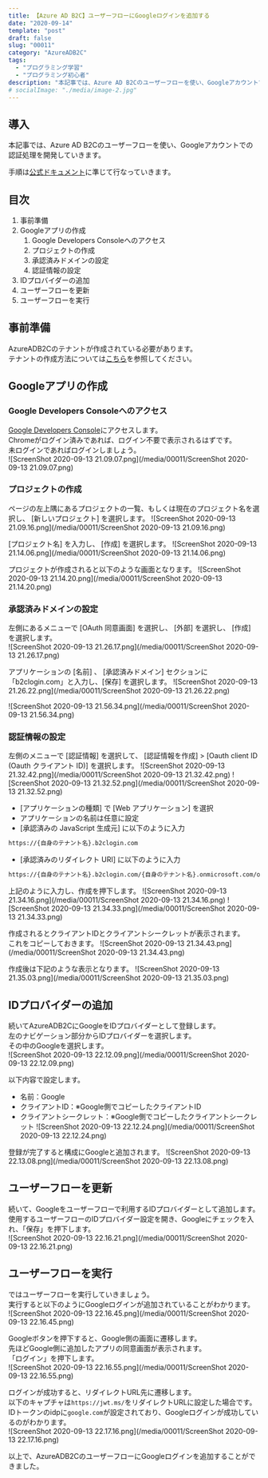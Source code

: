 ```yaml
---
title: 【Azure AD B2C】ユーザーフローにGoogleログインを追加する
date: "2020-09-14"
template: "post"
draft: false
slug: "00011"
category: "AzureADB2C"
tags:
  - "プログラミング学習"
  - "プログラミング初心者"
description: "本記事では、Azure AD B2Cのユーザーフローを使い、Googleアカウントでの認証処理を開発していきます。"
# socialImage: "./media/image-2.jpg"
---
```


## 導入

本記事では、Azure AD B2Cのユーザーフローを使い、Googleアカウントでの認証処理を開発していきます。

手順は[公式ドキュメント](https://docs.microsoft.com/ja-jp/azure/active-directory-b2c/identity-provider-google)に準じて行なっていきます。

## 目次

1. 事前準備
2. Googleアプリの作成
   1. Google Developers Consoleへのアクセス
   2. プロジェクトの作成
   3. 承認済みドメインの設定
   4. 認証情報の設定
3. IDプロバイダーの追加
4. ユーザーフローを更新
5. ユーザーフローを実行

## 事前準備

AzureADB2Cのテナントが作成されている必要があります。  
テナントの作成方法については[こちら](/posts/00008)を参照してください。  

## Googleアプリの作成

### Google Developers Consoleへのアクセス

[Google Developers Console](https://console.developers.google.com/?pli=1)にアクセスします。  
Chromeがログイン済みであれば、ログイン不要で表示されるはずです。  
未ログインであればログインしましょう。  
![ScreenShot 2020-09-13 21.09.07.png](/media/00011/ScreenShot 2020-09-13 21.09.07.png)

### プロジェクトの作成

ページの左上隅にあるプロジェクトの一覧、もしくは現在のプロジェクト名を選択し、 [新しいプロジェクト] を選択します。
![ScreenShot 2020-09-13 21.09.16.png](/media/00011/ScreenShot 2020-09-13 21.09.16.png)

[プロジェクト名] を入力し、 [作成] を選択します。
![ScreenShot 2020-09-13 21.14.06.png](/media/00011/ScreenShot 2020-09-13 21.14.06.png)

プロジェクトが作成されると以下のような画面となります。
![ScreenShot 2020-09-13 21.14.20.png](/media/00011/ScreenShot 2020-09-13 21.14.20.png)

### 承認済みドメインの設定

左側にあるメニューで [OAuth 同意画面] を選択し、 [外部] を選択し、 [作成] を選択します。  
![ScreenShot 2020-09-13 21.26.17.png](/media/00011/ScreenShot 2020-09-13 21.26.17.png)

アプリケーションの [名前] 、 [承認済みドメイン] セクションに「b2clogin.com」と入力し、[保存] を選択します。
![ScreenShot 2020-09-13 21.26.22.png](/media/00011/ScreenShot 2020-09-13 21.26.22.png)

![ScreenShot 2020-09-13 21.56.34.png](/media/00011/ScreenShot 2020-09-13 21.56.34.png)

### 認証情報の設定

左側のメニューで [認証情報] を選択して、 [認証情報を作成] > [Oauth client ID (Oauth クライアント ID)] を選択します。
![ScreenShot 2020-09-13 21.32.42.png](/media/00011/ScreenShot 2020-09-13 21.32.42.png)
![ScreenShot 2020-09-13 21.32.52.png](/media/00011/ScreenShot 2020-09-13 21.32.52.png)

- [アプリケーションの種類] で [Web アプリケーション] を選択
- アプリケーションの名前は任意に設定
- [承認済みの JavaScript 生成元] に以下のように入力

``` bash
https://{自身のテナント名}.b2clogin.com
```

- [承認済みのリダイレクト URI] に以下のように入力

``` bash
https://{自身のテナント名}.b2clogin.com/{自身のテナント名}.onmicrosoft.com/oauth2/authresp
```

上記のように入力し、作成を押下します。
![ScreenShot 2020-09-13 21.34.16.png](/media/00011/ScreenShot 2020-09-13 21.34.16.png)
![ScreenShot 2020-09-13 21.34.33.png](/media/00011/ScreenShot 2020-09-13 21.34.33.png)

作成されるとクライアントIDとクライアントシークレットが表示されます。  
これをコピーしておきます。
![ScreenShot 2020-09-13 21.34.43.png](/media/00011/ScreenShot 2020-09-13 21.34.43.png)

作成後は下記のような表示となります。
![ScreenShot 2020-09-13 21.35.03.png](/media/00011/ScreenShot 2020-09-13 21.35.03.png)

## IDプロバイダーの追加

続いてAzureADB2CにGoogleをIDプロバイダーとして登録します。  
左のナビゲーション部分からIDプロバイダーを選択します。  
その中のGoogleを選択します。  
![ScreenShot 2020-09-13 22.12.09.png](/media/00011/ScreenShot 2020-09-13 22.12.09.png)

以下内容で設定します。  

- 名前：Google
- クライアントID：※Google側でコピーしたクライアントID
- クライアントシークレット：※Google側でコピーしたクライアントシークレット
![ScreenShot 2020-09-13 22.12.24.png](/media/00011/ScreenShot 2020-09-13 22.12.24.png)

登録が完了すると構成にGoogleと追加されます。
![ScreenShot 2020-09-13 22.13.08.png](/media/00011/ScreenShot 2020-09-13 22.13.08.png)

## ユーザーフローを更新

続いて、Googleをユーザーフローで利用するIDプロバイダーとして追加します。  
使用するユーザーフローのIDプロバイダー設定を開き、Googleにチェックを入れ、「保存」を押下します。  
![ScreenShot 2020-09-13 22.16.21.png](/media/00011/ScreenShot 2020-09-13 22.16.21.png)

## ユーザーフローを実行

ではユーザーフローを実行していきましょう。  
実行すると以下のようにGoogleログインが追加されていることがわかります。  
![ScreenShot 2020-09-13 22.16.45.png](/media/00011/ScreenShot 2020-09-13 22.16.45.png)

Googleボタンを押下すると、Google側の画面に遷移します。  
先ほどGoogle側に追加したアプリの同意画面が表示されます。  
「ログイン」を押下します。  
![ScreenShot 2020-09-13 22.16.55.png](/media/00011/ScreenShot 2020-09-13 22.16.55.png)

ログインが成功すると、リダイレクトURL先に遷移します。  
以下のキャプチャは`https://jwt.ms/`をリダイレクトURLに設定した場合です。  
IDトークンのidpに`google.com`が設定されており、Googleログインが成功しているのがわかります。  
![ScreenShot 2020-09-13 22.17.16.png](/media/00011/ScreenShot 2020-09-13 22.17.16.png)

以上で、AzureADB2CのユーザーフローにGoogleログインを追加することができました。
